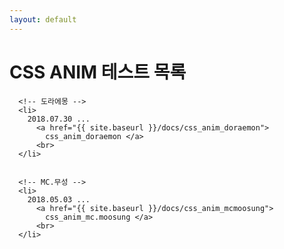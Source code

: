 ```yaml
---
layout: default
---
```

# CSS ANIM 테스트 목록

<!-- blog post contents : described as { { content } } -->
  <article class="post">


      <!-- 도라에몽 -->
      <li>
        2018.07.30 ...
          <a href="{{ site.baseurl }}/docs/css_anim_doraemon">
            css_anim_doraemon </a>
          <br>
      </li>  


      <!-- MC.무성 -->
      <li>
        2018.05.03 ...
          <a href="{{ site.baseurl }}/docs/css_anim_mcmoosung">
            css_anim_mc.moosung </a>
          <br>
      </li>  


  </article>
